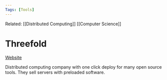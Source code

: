 ```yaml
---
Tags: [Tools]
---
```

Related: [[Distributed Computing]] [[Computer Science]]
# Threefold
[Website](https://threefold.io/)

Distributed computing company with one click deploy for many open source tools. They sell servers with preloaded software. 

